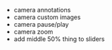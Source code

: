 - camera annotations
- camera custom images
- camera pause/play
- camera zoom
- add middle 50% thing to sliders
